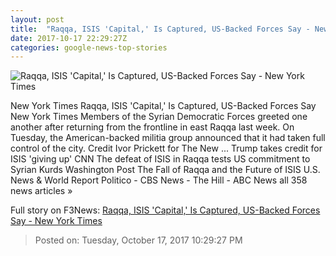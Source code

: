 ```yaml
---
layout: post
title:  "Raqqa, ISIS 'Capital,' Is Captured, US-Backed Forces Say - New York Times"
date: 2017-10-17 22:29:27Z
categories: google-news-top-stories
---
```


![Raqqa, ISIS 'Capital,' Is Captured, US-Backed Forces Say - New York Times](https://static01.nyt.com/images/2017/10/18/world/18raqqa/18raqqa-facebookJumbo.jpg)

New York Times Raqqa, ISIS 'Capital,' Is Captured, US-Backed Forces Say New York Times Members of the Syrian Democratic Forces greeted one another after returning from the frontline in east Raqqa last week. On Tuesday, the American-backed militia group announced that it had taken full control of the city. Credit Ivor Prickett for The New ... Trump takes credit for ISIS 'giving up' CNN The defeat of ISIS in Raqqa tests US commitment to Syrian Kurds Washington Post The Fall of Raqqa and the Future of ISIS U.S. News & World Report Politico - CBS News - The Hill - ABC News all 358 news articles »


Full story on F3News: [Raqqa, ISIS 'Capital,' Is Captured, US-Backed Forces Say - New York Times](http://www.f3nws.com/n/nBzNHE)

> Posted on: Tuesday, October 17, 2017 10:29:27 PM

